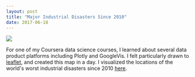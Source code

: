 ```yaml
---
layout: post
title: "Major Industrial Disasters Since 2010"
date: 2017-06-18
---
```

<img class="post" src="https://upload.wikimedia.org/wikipedia/commons/0/0c/Dhaka_Savar_Building_Collapse.jpg"/>
 
For one of my Coursera data science courses, I learned about several data product platforms including Plotly and GoogleVis. I felt particularly drawn to [leaflet](https://rstudio.github.io/leaflet/), and created this map in a day. I visualized the locations of the world's worst industrial disasters since 2010 [here](http://rpubs.com/kafay/major_industrial_disasters).  


